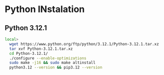 # Python INstalation

## Python 3.12.1

```bash
local>
  wget https://www.python.org/ftp/python/3.12.1/Python-3.12.1.tar.xz
  tar xvf Python-3.12.1.tar.xz 
  cd Python-3.12.1/
  ./configure --enable-optimizations
  sudo make -j16 && sudo make altinstall
  python3.12 --version && pip3.12 --version
```

